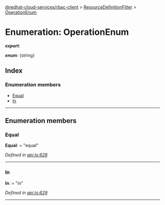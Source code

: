 [@redhat-cloud-services/rbac-client](../README.md) > [ResourceDefinitionFilter](../modules/resourcedefinitionfilter.md) > [OperationEnum](../enums/resourcedefinitionfilter.operationenum.md)

# Enumeration: OperationEnum

*__export__*: 

*__enum__*: {string}

## Index

### Enumeration members

* [Equal](resourcedefinitionfilter.operationenum.md#equal)
* [In](resourcedefinitionfilter.operationenum.md#in)

---

## Enumeration members

<a id="equal"></a>

###  Equal

**Equal**:  = "equal"

*Defined in [api.ts:628](https://github.com/RedHatInsights/javascript-clients/blob/master/packages/rbac/api.ts#L628)*

___
<a id="in"></a>

###  In

**In**:  = "in"

*Defined in [api.ts:629](https://github.com/RedHatInsights/javascript-clients/blob/master/packages/rbac/api.ts#L629)*

___

